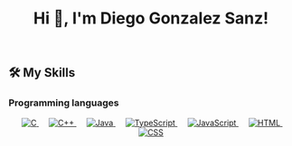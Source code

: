<h1 align="center">Hi 👋, I'm  Diego Gonzalez Sanz!</h1>
<br>

## 🛠️ My Skills

### Programming languages

<p align="center"> 
  &emsp; <!-- Añade espacio en blanco horizontal -->
  <!-- Insignia para el lenguaje C -->
  <a href="https://skillicons.dev/icons?i=c" target="_blank"> 
    <img alt="C" src="https://skillicons.dev/icons?i=c"/>
  </a>
  &emsp;
  <a href="https://skillicons.dev/icons?i=cpp" target="_blank"> 
    <img alt="C++" src="https://skillicons.dev/icons?i=cpp"/>
  </a>
  &emsp;
  <a href="https://skillicons.dev/icons?i=java" target="_blank"> 
    <img alt="Java" src="https://skillicons.dev/icons?i=java"/>
  </a>
  &emsp;
  <a href="https://skillicons.dev/icons?i=ts" target="_blank"> 
    <img alt="TypeScript" src="https://skillicons.dev/icons?i=ts"/>
  </a>
  &emsp;
  <a href="https://skillicons.dev/icons?i=js" target="_blank"> 
    <img alt="JavaScript" src="https://skillicons.dev/icons?i=js"/>
  </a>
  &emsp;
  <a href="https://skillicons.dev/icons?i=html" target="_blank"> 
    <img alt="HTML" src="https://skillicons.dev/icons?i=html"/>
  </a>
  &emsp;
  <a href="https://skillicons.dev/icons?i=css" target="_blank"> 
    <img alt="CSS" src="https://skillicons.dev/icons?i=css"/>
  </a>
</p>

<!-- En programming languages poner, Java, SQL, TypeScript, JavaScript, Python, Ruby -->
